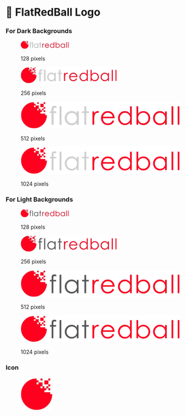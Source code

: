 # 🔴 FlatRedBall Logo

### For Dark Backgrounds

<figure><img src="media/2016-01-logo-reverse-128.png" alt=""><figcaption><p>128 pixels</p></figcaption></figure>

<figure><img src="media/2016-01-logo-reverse-256.png" alt=""><figcaption><p>256 pixels</p></figcaption></figure>

<figure><img src="media/2016-01-logo-reverse-512.png" alt=""><figcaption><p>512 pixels</p></figcaption></figure>

<figure><img src="media/2016-01-logo-reverse-1024-1024x175.png" alt=""><figcaption><p>1024 pixels</p></figcaption></figure>

### For Light Backgrounds

<figure><img src="media/2016-01-logo-128.png" alt=""><figcaption><p>128 pixels</p></figcaption></figure>

<figure><img src="media/2016-01-logo-256.png" alt=""><figcaption><p>256 pixels</p></figcaption></figure>

<figure><img src="media/2016-01-logo-512.png" alt=""><figcaption><p>512 pixels</p></figcaption></figure>

<figure><img src="media/2016-01-logo-1024-1024x175.png" alt=""><figcaption><p>1024 pixels</p></figcaption></figure>

### Icon

<figure><img src="media/2016-01-Icon.png" alt=""><figcaption></figcaption></figure>
